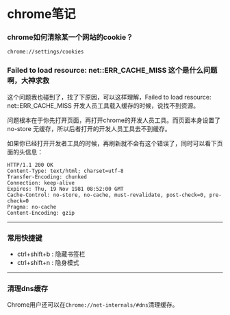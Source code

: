 chrome笔记
==========

### chrome如何清除某一个网站的cookie？

	chrome://settings/cookies

### Failed to load resource: net::ERR\_CACHE\_MISS 这个是什么问题啊，大神求救

这个问题我也碰到了，找了下原因，可以这样理解，Failed to load resource: net::ERR\_CACHE\_MISS 开发人员工具载入缓存的时候，说找不到资源。 

问题根本在于你先打开页面，再打开chrome的开发人员工具。而页面本身设置了no-store 无缓存，所以后者打开的开发人员工具去不到缓存。 

如果你已经打开开发者工具的时候，再刷新就不会有这个错误了，同时可以看下页面的头信息： 

    HTTP/1.1 200 OK 
    Content-Type: text/html; charset=utf-8 
    Transfer-Encoding: chunked 
    Connection: keep-alive 
    Expires: Thu, 19 Nov 1981 08:52:00 GMT 
    Cache-Control: no-store, no-cache, must-revalidate, post-check=0, pre-check=0 
    Pragma: no-cache 
    Content-Encoding: gzip

---

### 常用快捷键

* ctrl+shift+b : 隐藏书签栏
* ctrl+shift+n : 隐身模式

---

### 清理dns缓存

Chrome用户还可以在`Chrome://net-internals/#dns`清理缓存。

